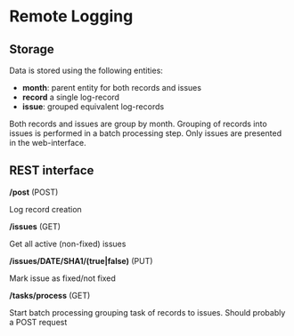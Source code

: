 Remote Logging
==============

Storage
-------

Data is stored using the following entities:

* __month__: parent entity for both records and issues
* __record__ a single log-record
* __issue__: grouped equivalent log-records

Both records and issues are group by month. Grouping of records into issues is performed in a batch processing step.
Only issues are presented in the web-interface.


REST interface
--------------

__/post__ (POST)

Log record creation

__/issues__ (GET)

Get all active (non-fixed) issues

__/issues/DATE/SHA1/(true|false)__ (PUT)

Mark issue as fixed/not fixed


__/tasks/process__ (GET)

Start batch processing grouping task of records to issues. Should probably a POST request
